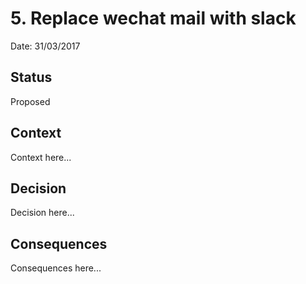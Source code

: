 # 5. Replace wechat mail with slack

Date: 31/03/2017

## Status

Proposed

## Context

Context here...

## Decision

Decision here...

## Consequences

Consequences here...